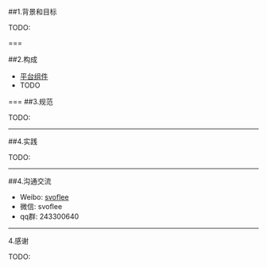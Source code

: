 ##1.背景和目标

TODO:

===

##2.构成

* [平台组件](https://github.com/svoflee/spartacus/wiki/Components)
* TODO

===
##3.规范

TODO:

---
##4.实践

TODO:

---
##4.沟通交流

* Weibo: [svoflee](http://www.weibo.com/svoflee)
* 微信:   svoflee
* qq群:   243300640


---
4.感谢

TODO:




